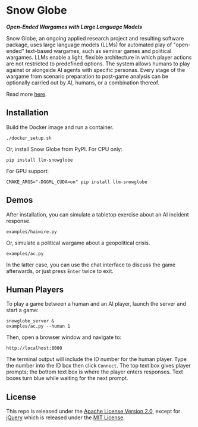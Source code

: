 # Snow Globe
***Open-Ended Wargames with Large Language Models***

Snow Globe, an ongoing applied research project and resulting software package, uses large language models (LLMs) for automated play of "open-ended" text-based wargames, such as seminar games and political wargames.  LLMs enable a light, flexible architecture in which player actions are not restricted to predefined options.  The system allows humans to play against or alongside AI agents with specific personas.  Every stage of the wargame from scenario preparation to post-game analysis can be optionally carried out by AI, humans, or a combination thereof.

Read more [here](https://arxiv.org/abs/2404.11446).

## Installation

Build the Docker image and run a container.

```
./docker_setup.sh
```

Or, install Snow Globe from PyPI.  For CPU only:

```
pip install llm-snowglobe
```

For GPU support:

```
CMAKE_ARGS="-DGGML_CUDA=on" pip install llm-snowglobe
```

## Demos

After installation, you can simulate a tabletop exercise about an AI incident response.

```
examples/haiwire.py
```

Or, simulate a political wargame about a geopolitical crisis.

```
examples/ac.py
```

In the latter case, you can use the chat interface to discuss the game afterwards, or just press `Enter` twice to exit.

## Human Players

To play a game between a human and an AI player, launch the server and start a game:

```
snowglobe_server &
examples/ac.py --human 1
```

Then, open a browser window and navigate to:

```
http://localhost:8000
```

The terminal output will include the ID number for the human player.  Type the number into the ID box then click `Connect`.  The top text box gives player prompts; the bottom text box is where the player enters responses.  Text boxes turn blue while waiting for the next prompt.

## License

This repo is released under the [Apache License Version 2.0](LICENSE), except for [jQuery](src/llm_snowglobe/terminal/jquery-3.7.1.min.js) which is released under the [MIT License](https://github.com/jquery/jquery/blob/main/LICENSE.txt).
